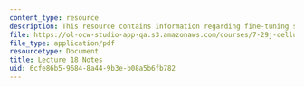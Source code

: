 ```yaml
---
content_type: resource
description: This resource contains information regarding fine-tuning synaptic connections.
file: https://ol-ocw-studio-app-qa.s3.amazonaws.com/courses/7-29j-cellular-neurobiology-spring-2012/6cfe86b596848a449b3eb08a5b6fb782_MIT7_29JS12_lecture18.pdf
file_type: application/pdf
resourcetype: Document
title: Lecture 18 Notes
uid: 6cfe86b5-9684-8a44-9b3e-b08a5b6fb782
---
```

